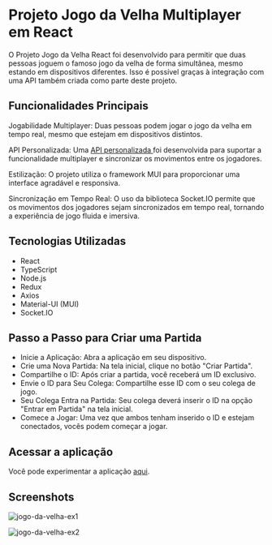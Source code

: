 # Projeto Jogo da Velha Multiplayer em React

O Projeto Jogo da Velha React foi desenvolvido para permitir que duas pessoas joguem o famoso jogo da velha de forma simultânea, mesmo estando em dispositivos diferentes. Isso é possível graças à integração com uma API também criada como parte deste projeto.

<h2>Funcionalidades Principais </h2>
  
Jogabilidade Multiplayer: Duas pessoas podem jogar o jogo da velha em tempo real, mesmo que estejam em dispositivos distintos.

API Personalizada: Uma <a href="https://github.com/David-Chavier/projeto-jogo-da-velha-api">API personalizada </a> foi desenvolvida para suportar a funcionalidade multiplayer e sincronizar os movimentos entre os jogadores.

Estilização: O projeto utiliza o framework MUI para proporcionar uma interface agradável e responsiva.

Sincronização em Tempo Real: O uso da biblioteca Socket.IO permite que os movimentos dos jogadores sejam sincronizados em tempo real, tornando a experiência de jogo fluida e imersiva.

<h2> Tecnologias Utilizadas </h2> 

- React
- TypeScript
- Node.js
- Redux
- Axios
- Material-UI (MUI)
- Socket.IO

<h2> Passo a Passo para Criar uma Partida</h2> 

- Inicie a Aplicação: Abra a aplicação em seu dispositivo.
- Crie uma Nova Partida: Na tela inicial, clique no botão "Criar Partida".
- Compartilhe o ID: Após criar a partida, você receberá um ID exclusivo.
- Envie o ID para Seu Colega: Compartilhe esse ID com o seu colega de jogo.
- Seu Colega Entra na Partida: Seu colega deverá inserir o ID na opção "Entrar em Partida" na tela inicial.
- Comece a Jogar: Uma vez que ambos tenham inserido o ID e estejam conectados, vocês podem começar a jogar.

<h2> Acessar a aplicação </h2>  
Você pode experimentar a aplicação <a href="https://projeto-jogo-da-velha-react.vercel.app">aqui</a>.

<h2> Screenshots </h2>

![jogo-da-velha-ex1](https://github.com/David-Chavier/projeto-jogo-da-velha-react/assets/115047948/32652a00-efbe-42f2-9d3d-876b5ef178c0)

![jogo-da-velha-ex2](https://github.com/David-Chavier/projeto-jogo-da-velha-react/assets/115047948/65904933-b602-45f2-83ca-e2eb7a50b518)

